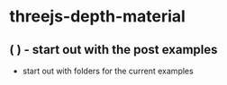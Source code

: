 # threejs-depth-material

## (  ) - start out with the post examples
* start out with folders for the current examples